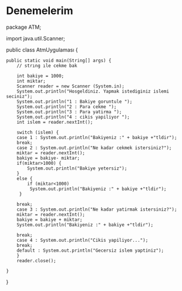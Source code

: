 # Denemelerim
package ATM;

import java.util.Scanner;

public class AtmUygulaması {

	public static void main(String[] args) {
		// strıng ıle cekme bak
        
        int bakiye = 1000;
        int miktar;
		Scanner reader = new Scanner (System.in);
		System.out.println("Hosgeldiniz. Yapmak istediginiz islemi seciniz");
		System.out.println("1 : Bakiye goruntule ");
		System.out.println("2 : Para cekme ");
		System.out.println("3 : Para yatirma ");
		System.out.println("4 : cikis yapiliyor ");
		int islem = reader.nextInt();
		
		switch (islem) {
		case 1 : System.out.println("Bakiyeniz :" + bakiye +"tldir");
		break;
	    case 2 : System.out.println("Ne kadar cekmek istersiniz?");
	    miktar = reader.nextInt();
	    bakiye = bakiye- miktar;
	    if(miktar>1000) {
	    	System.out.println("Bakiye yetersiz");
	    }
	    else {
	    	if (miktar<1000)
	    	 System.out.println("Bakiyeniz :" + bakiye +"tldir");
	     }
	
	    break;
	    case 3 : System.out.println("Ne kadar yatirmak istersiniz?");
	    miktar = reader.nextInt();
	    bakiye = bakiye + miktar;
	    System.out.println("Bakiyeniz :" + bakiye +"tldir");
	   
		break;
	    case 4 : System.out.println("Cikis yapiliyor...");
		break; 
		default : System.out.println("Gecersiz islem yaptiniz");
		}
		reader.close();
		
	}
		

}

